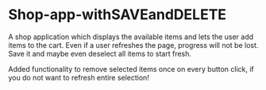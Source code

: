 # Shop-app-withSAVEandDELETE

A shop application which displays the available items and lets the user add items to the cart. Even if a user refreshes the page, progress will not be lost. Save it 
and maybe even deselect all items to start fresh. 

Added functionality to remove selected items once on every button click, if you do not want to refresh entire selection!
